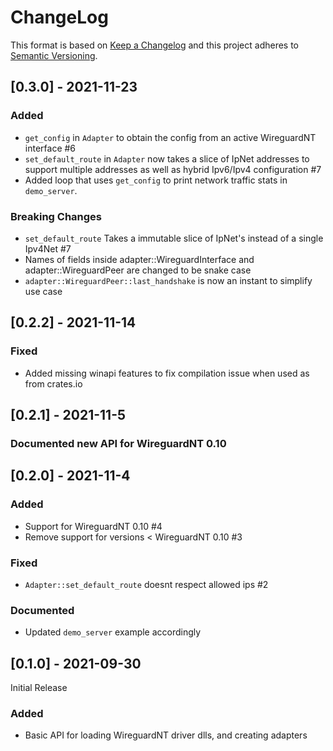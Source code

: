 # ChangeLog

This format is based on [Keep a Changelog](https://keepachangelog.com/)
and this project adheres to [Semantic Versioning](https://semver.org).

## [0.3.0] - 2021-11-23

### Added

- `get_config` in `Adapter` to obtain the config from an active WireguardNT interface #6
- `set_default_route` in `Adapter` now takes a slice of IpNet addresses to
support multiple addresses as well as hybrid Ipv6/Ipv4 configuration #7
- Added loop that uses `get_config` to print network traffic stats in `demo_server`.

### Breaking Changes

- `set_default_route` Takes a immutable slice of IpNet's instead of a single Ipv4Net #7
- Names of fields inside adapter::WireguardInterface and adapter::WireguardPeer are changed to be snake case
- `adapter::WireguardPeer::last_handshake` is now an instant to simplify use case

## [0.2.2] - 2021-11-14

### Fixed

- Added missing winapi features to fix compilation issue when used as from crates.io

## [0.2.1] - 2021-11-5

### Documented new API for WireguardNT 0.10

## [0.2.0] - 2021-11-4

### Added

- Support for WireguardNT 0.10 #4
- Remove support for versions < WireguardNT 0.10 #3

### Fixed

- `Adapter::set_default_route` doesnt respect allowed ips #2

### Documented

- Updated `demo_server` example accordingly

## [0.1.0] - 2021-09-30

Initial Release

### Added

- Basic API for loading WireguardNT driver dlls, and creating adapters
